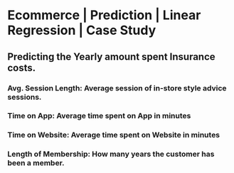 # Ecommerce | Prediction | Linear Regression | Case Study
## Predicting the Yearly amount spent Insurance costs. 
### Avg. Session Length: Average session of in-store style advice sessions.
### Time on App: Average time spent on App in minutes
### Time on Website: Average time spent on Website in minutes
### Length of Membership: How many years the customer has been a member.
